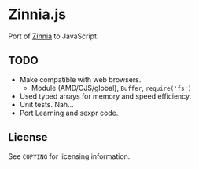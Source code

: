 # Zinnia.js

Port of [Zinnia][zinnia] to JavaScript.

[zinnia]: http://zinnia.sourceforge.net/

## TODO

 * Make compatible with web browsers.
    * Module (AMD/CJS/global), `Buffer`, `require('fs')`
 * Used typed arrays for memory and speed efficiency.
 * Unit tests.  Nah...
 * Port Learning and sexpr code.

## License

See `COPYING` for licensing information.
